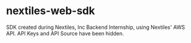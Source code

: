 # nextiles-web-sdk
 
SDK created during Nextiles, Inc Backend Internship, using Nextiles' AWS API.
API Keys and API Source have been hidden. 
